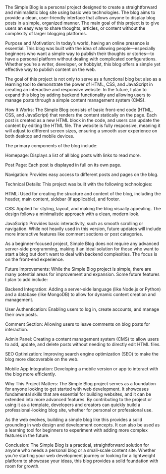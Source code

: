 The Simple Blog is a personal project designed to create a straightforward and minimalistic blog site using basic web technologies. The blog aims to provide a clean, user-friendly interface that allows anyone to display blog posts in a simple, organized manner. The main goal of this project is to give users an easy way to share thoughts, articles, or content without the complexity of larger blogging platforms.

Purpose and Motivation:
In today’s world, having an online presence is essential. This blog was built with the idea of allowing people—especially beginners who want a simple way to publish their thoughts or stories—to have a personal platform without dealing with complicated configurations. Whether you're a writer, developer, or hobbyist, this blog offers a simple yet effective way to publish content on the web.

The goal of this project is not only to serve as a functional blog but also as a learning tool to demonstrate the power of HTML, CSS, and JavaScript in creating an interactive and responsive website. In the future, I plan to expand this blog by adding backend functionality and allowing users to manage posts through a simple content management system (CMS).

How It Works:
The Simple Blog consists of basic front-end code (HTML, CSS, and JavaScript) that renders the content statically on the page. Each post is created as a new HTML block in the code, and users can update the content by editing the HTML file. The website is fully responsive, meaning it will adjust to different screen sizes, ensuring a smooth user experience on both desktop and mobile devices.

The primary components of the blog include:

Homepage: Displays a list of all blog posts with links to read more.

Post Page: Each post is displayed in full on its own page.

Navigation: Provides easy access to different posts and pages on the blog.

Technical Details:
This project was built with the following technologies:

HTML: Used for creating the structure and content of the blog, including the header, main content, sidebar (if applicable), and footer.

CSS: Applied for styling, layout, and making the blog visually appealing. The design follows a minimalistic approach with a clean, modern look.

JavaScript: Provides basic interactivity, such as smooth scrolling or navigation. While not heavily used in this version, future updates will include more interactive features like comment sections or post categories.

As a beginner-focused project, Simple Blog does not require any advanced server-side programming, making it an ideal solution for those who want to start a blog but don’t want to deal with backend complexities. The focus is on the front-end experience.

Future Improvements:
While the Simple Blog project is simple, there are many potential areas for improvement and expansion. Some future features I plan to add include:

Backend Integration: Adding a server-side language (like Node.js or Python) and a database (like MongoDB) to allow for dynamic content creation and management.

User Authentication: Enabling users to log in, create accounts, and manage their own posts.

Comment Section: Allowing users to leave comments on blog posts for interaction.

Admin Panel: Creating a content management system (CMS) to allow users to add, update, and delete posts without needing to directly edit HTML files.

SEO Optimization: Improving search engine optimization (SEO) to make the blog more discoverable on the web.

Mobile App Integration: Developing a mobile version or app to interact with the blog more efficiently.

Why This Project Matters:
The Simple Blog project serves as a foundation for anyone looking to get started with web development. It showcases fundamental skills that are essential for building websites, and it can be extended into more advanced features. By contributing to the project or using it as a template, developers and creators can quickly build a professional-looking blog site, whether for personal or professional use.

As the web evolves, building a simple blog like this provides a solid grounding in web design and development concepts. It can also be used as a learning tool for beginners to experiment with adding more complex features in the future.

Conclusion:
The Simple Blog is a practical, straightforward solution for anyone who needs a personal blog or a small-scale content site. Whether you’re starting your web development journey or looking for a lightweight platform to showcase your ideas, this blog provides a solid foundation with room for growth.
